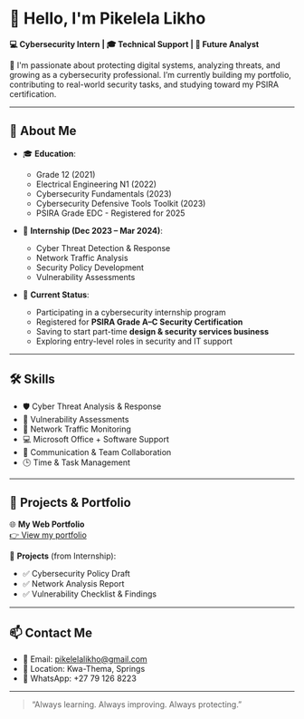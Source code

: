 # 👋 Hello, I'm Pikelela Likho

**💻 Cybersecurity Intern | 🎓 Technical Support | 🔐 Future Analyst**

🔐 I'm passionate about protecting digital systems, analyzing threats, and growing as a cybersecurity professional. I’m currently building my portfolio, contributing to real-world security tasks, and studying toward my PSIRA certification.

---

## 🧠 About Me

- 🎓 **Education**:
  - Grade 12 (2021)
  - Electrical Engineering N1 (2022)
  - Cybersecurity Fundamentals (2023)
  - Cybersecurity Defensive Tools Toolkit (2023)
  - PSIRA Grade EDC - Registered for 2025

- 🧪 **Internship (Dec 2023 – Mar 2024)**:
  - Cyber Threat Detection & Response
  - Network Traffic Analysis
  - Security Policy Development
  - Vulnerability Assessments

- 💼 **Current Status**:  
  - Participating in a cybersecurity internship program  
  - Registered for **PSIRA Grade A–C Security Certification**  
  - Saving to start part-time **design & security services business**  
  - Exploring entry-level roles in security and IT support

---

## 🛠 Skills

- 🛡️ Cyber Threat Analysis & Response  
- 🧠 Vulnerability Assessments  
- 📡 Network Traffic Monitoring  
- 💻 Microsoft Office + Software Support  
- 🤝 Communication & Team Collaboration  
- 🕒 Time & Task Management

---

## 🔗 Projects & Portfolio

🌐 **My Web Portfolio**  
[👉 View my portfolio](https://pikelelalikho.github.io/portfolio/)

📝 **Projects** (from Internship):
- ✅ Cybersecurity Policy Draft
- ✅ Network Analysis Report
- ✅ Vulnerability Checklist & Findings

---

## 📫 Contact Me

- 📧 Email: [pikelelalikho@gmail.com](mailto:pikelelalikho@gmail.com)  
- 📍 Location: Kwa-Thema, Springs  
- 📱 WhatsApp: +27 79 126 8223  

---

> “Always learning. Always improving. Always protecting.”  
